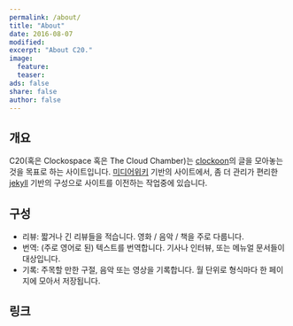 ```yaml
---
permalink: /about/
title: "About"
date: 2016-08-07
modified:
excerpt: "About C20."
image:
  feature:
  teaser: 
ads: false
share: false
author: false
---
```


## 개요
C20(혹은 Clockospace 혹은 The Cloud Chamber)는 [clockoon](../about#links)의 글을 모아놓는 것을 목표로 하는 사이트입니다. [미디어위키](http://mediawiki.org) 기반의 사이트에서, 좀 더 관리가 편리한 [jekyll](http://jekyllrb.com) 기반의 구성으로 사이트를 이전하는 작업중에 있습니다.

## 구성
- 리뷰: 짧거나 긴 리뷰들을 적습니다. 영화 / 음악 / 책을 주로 다룹니다.
- 번역: (주로 영어로 된) 텍스트를 번역합니다. 기사나 인터뷰, 또는 메뉴얼 문서들이 대상입니다.
- 기록: 주목할 만한 구절, 음악 또는 영상을 기록합니다. 월 단위로 형식마다 한 페이지에 모아서 저장됩니다.

## 링크
